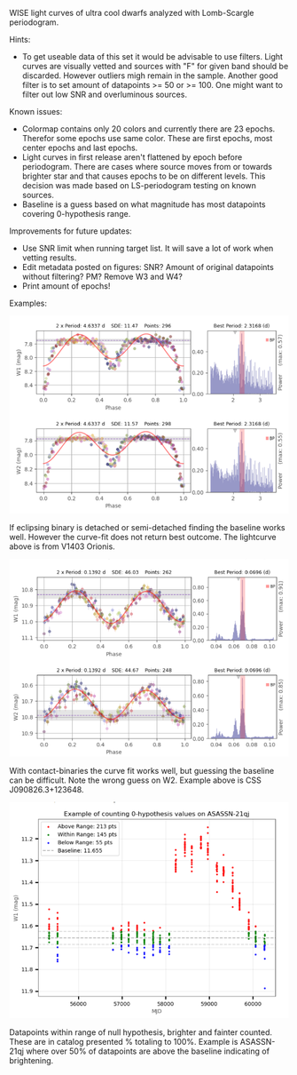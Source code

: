 WISE light curves of ultra cool dwarfs analyzed with Lomb-Scargle periodogram.

Hints:
- To get useable data of this set it would be advisable to use filters. Light curves are visually vetted and sources with "F" for given band should be discarded. However outliers migh remain in the sample. Another good filter is to set amount of datapoints >= 50 or >= 100. One might want to filter out low SNR and overluminous sources. 

Known issues:
- Colormap contains only 20 colors and currently there are 23 epochs. Therefor some epochs use same color. These are first epochs, most center epochs and last epochs.
- Light curves in first release aren't flattened by epoch before periodogram. There are cases where source moves from or towards brighter star and that causes epochs to be on different levels. This decision was made based on LS-periodogram testing on known sources. 
- Baseline is a guess based on what magnitude has most datapoints covering 0-hypothesis range. 

Improvements for future updates:
- Use SNR limit when running target list. It will save a lot of work when vetting results.
- Edit metadata posted on figures: SNR? Amount of original datapoints without filtering? PM? Remove W3 and W4?
- Print amount of epochs!

Examples:

![V1403_Orionis](https://github.com/ASainio/WISE-Light-Curves/blob/main/example_images/V1403_Orionis.png)

If eclipsing binary is detached or semi-detached finding the baseline works well. However the curve-fit does not return best outcome. The lightcurve above is from V1403 Orionis.

![CSS J090826.3+123648](https://github.com/ASainio/WISE-Light-Curves/blob/main/example_images/CSS%20J090826.3%2B123648.png)

With contact-binaries the curve fit works well, but guessing the baseline can be difficult. Note the wrong guess on W2.
Example above is CSS J090826.3+123648. 

![Alt text](https://github.com/ASainio/WISE-Light-Curves/blob/main/null-hyph.png)

Datapoints within range of null hypothesis, brighter and fainter counted. These are in catalog presented % totaling to 100%. Example is ASASSN-21qj where over 50% of datapoints are above the baseline indicating of brightening.








